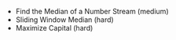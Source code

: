 - Find the Median of a Number Stream (medium)
- Sliding Window Median (hard)
- Maximize Capital (hard)
